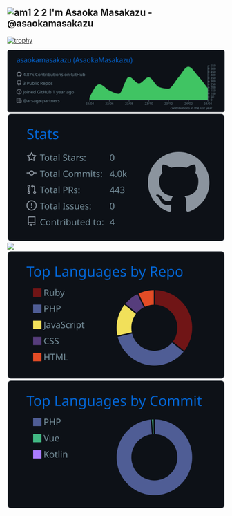 ## ![am1 2 2](https://github.com/asaokamasakazu/asaokamasakazu/assets/107730981/996bdfb6-d190-44e4-a53c-d70c780b5df1) I'm Asaoka Masakazu - @asaokamasakazu

<!-- privateリポジトリを含まないバージョン -->
<!-- [![trophy](https://github-profile-trophy.vercel.app/?username=asaokamasakazu&theme=algolia&title=Commit,PullRequest,Reviews,Issues,Repositories&margin-w=37&margin-h=5&no-bg=true&no-frame=true)](https://github.com/ryo-ma/github-profile-trophy) -->

<!-- privateリポジトリを含むバージョン -->
[![trophy](https://github-profile-trophy-pink.vercel.app/?username=asaokamasakazu&theme=algolia&title=MultiLanguage,Commit,PullRequest,Reviews,Issues,Repositories&margin-w=7&margin-h=5&no-bg=true&no-frame=true)](https://github.com/ryo-ma/github-profile-trophy)

[![](https://raw.githubusercontent.com/asaokamasakazu/asaokamasakazu/master/profile-summary-card-output/github_dark/0-profile-details.svg)](https://github.com/vn7n24fzkq/github-profile-summary-cards)
[![](https://raw.githubusercontent.com/asaokamasakazu/asaokamasakazu/master/profile-summary-card-output/github_dark/3-stats.svg)](https://github.com/vn7n24fzkq/github-profile-summary-cards)
[![](http://github-profile-summary-cards.vercel.app/api/cards/productive-time?username=asaokamasakazu&theme=github_dark&utcOffset=9)](https://github.com/vn7n24fzkq/github-profile-summary-cards)
[![](https://raw.githubusercontent.com/asaokamasakazu/asaokamasakazu/master/profile-summary-card-output/github_dark/1-repos-per-language.svg)](https://github.com/vn7n24fzkq/github-profile-summary-cards)
[![](https://raw.githubusercontent.com/asaokamasakazu/asaokamasakazu/master/profile-summary-card-output/github_dark/2-most-commit-language.svg)](https://github.com/vn7n24fzkq/github-profile-summary-cards)

